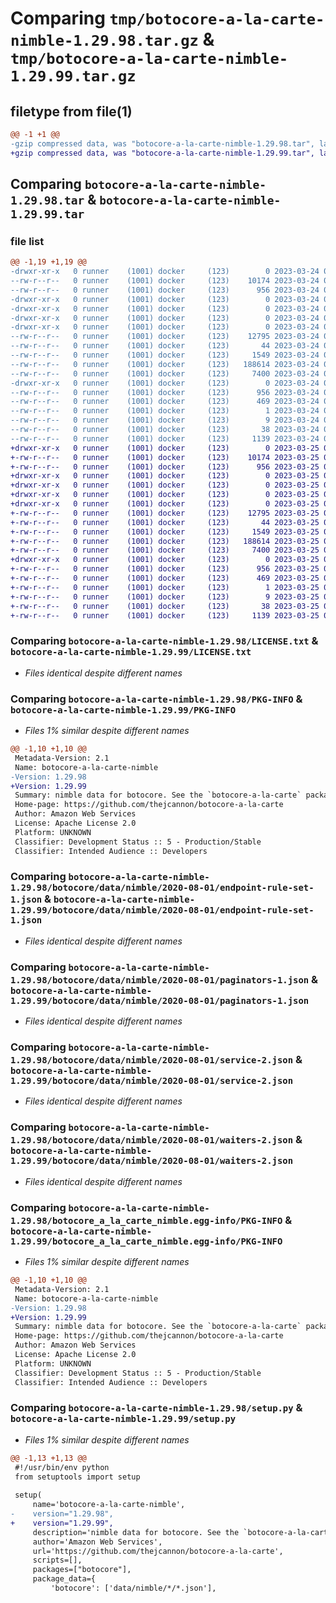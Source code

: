 # Comparing `tmp/botocore-a-la-carte-nimble-1.29.98.tar.gz` & `tmp/botocore-a-la-carte-nimble-1.29.99.tar.gz`

## filetype from file(1)

```diff
@@ -1 +1 @@
-gzip compressed data, was "botocore-a-la-carte-nimble-1.29.98.tar", last modified: Fri Mar 24 01:24:28 2023, max compression
+gzip compressed data, was "botocore-a-la-carte-nimble-1.29.99.tar", last modified: Sat Mar 25 01:22:53 2023, max compression
```

## Comparing `botocore-a-la-carte-nimble-1.29.98.tar` & `botocore-a-la-carte-nimble-1.29.99.tar`

### file list

```diff
@@ -1,19 +1,19 @@
-drwxr-xr-x   0 runner    (1001) docker     (123)        0 2023-03-24 01:24:28.742034 botocore-a-la-carte-nimble-1.29.98/
--rw-r--r--   0 runner    (1001) docker     (123)    10174 2023-03-24 01:24:28.000000 botocore-a-la-carte-nimble-1.29.98/LICENSE.txt
--rw-r--r--   0 runner    (1001) docker     (123)      956 2023-03-24 01:24:28.742034 botocore-a-la-carte-nimble-1.29.98/PKG-INFO
-drwxr-xr-x   0 runner    (1001) docker     (123)        0 2023-03-24 01:24:28.742034 botocore-a-la-carte-nimble-1.29.98/botocore/
-drwxr-xr-x   0 runner    (1001) docker     (123)        0 2023-03-24 01:24:28.742034 botocore-a-la-carte-nimble-1.29.98/botocore/data/
-drwxr-xr-x   0 runner    (1001) docker     (123)        0 2023-03-24 01:24:28.742034 botocore-a-la-carte-nimble-1.29.98/botocore/data/nimble/
-drwxr-xr-x   0 runner    (1001) docker     (123)        0 2023-03-24 01:24:28.742034 botocore-a-la-carte-nimble-1.29.98/botocore/data/nimble/2020-08-01/
--rw-r--r--   0 runner    (1001) docker     (123)    12795 2023-03-24 01:23:57.000000 botocore-a-la-carte-nimble-1.29.98/botocore/data/nimble/2020-08-01/endpoint-rule-set-1.json
--rw-r--r--   0 runner    (1001) docker     (123)       44 2023-03-24 01:23:57.000000 botocore-a-la-carte-nimble-1.29.98/botocore/data/nimble/2020-08-01/examples-1.json
--rw-r--r--   0 runner    (1001) docker     (123)     1549 2023-03-24 01:23:57.000000 botocore-a-la-carte-nimble-1.29.98/botocore/data/nimble/2020-08-01/paginators-1.json
--rw-r--r--   0 runner    (1001) docker     (123)   188614 2023-03-24 01:23:57.000000 botocore-a-la-carte-nimble-1.29.98/botocore/data/nimble/2020-08-01/service-2.json
--rw-r--r--   0 runner    (1001) docker     (123)     7400 2023-03-24 01:23:57.000000 botocore-a-la-carte-nimble-1.29.98/botocore/data/nimble/2020-08-01/waiters-2.json
-drwxr-xr-x   0 runner    (1001) docker     (123)        0 2023-03-24 01:24:28.742034 botocore-a-la-carte-nimble-1.29.98/botocore_a_la_carte_nimble.egg-info/
--rw-r--r--   0 runner    (1001) docker     (123)      956 2023-03-24 01:24:28.000000 botocore-a-la-carte-nimble-1.29.98/botocore_a_la_carte_nimble.egg-info/PKG-INFO
--rw-r--r--   0 runner    (1001) docker     (123)      469 2023-03-24 01:24:28.000000 botocore-a-la-carte-nimble-1.29.98/botocore_a_la_carte_nimble.egg-info/SOURCES.txt
--rw-r--r--   0 runner    (1001) docker     (123)        1 2023-03-24 01:24:28.000000 botocore-a-la-carte-nimble-1.29.98/botocore_a_la_carte_nimble.egg-info/dependency_links.txt
--rw-r--r--   0 runner    (1001) docker     (123)        9 2023-03-24 01:24:28.000000 botocore-a-la-carte-nimble-1.29.98/botocore_a_la_carte_nimble.egg-info/top_level.txt
--rw-r--r--   0 runner    (1001) docker     (123)       38 2023-03-24 01:24:28.742034 botocore-a-la-carte-nimble-1.29.98/setup.cfg
--rw-r--r--   0 runner    (1001) docker     (123)     1139 2023-03-24 01:24:28.000000 botocore-a-la-carte-nimble-1.29.98/setup.py
+drwxr-xr-x   0 runner    (1001) docker     (123)        0 2023-03-25 01:22:53.356194 botocore-a-la-carte-nimble-1.29.99/
+-rw-r--r--   0 runner    (1001) docker     (123)    10174 2023-03-25 01:22:53.000000 botocore-a-la-carte-nimble-1.29.99/LICENSE.txt
+-rw-r--r--   0 runner    (1001) docker     (123)      956 2023-03-25 01:22:53.356194 botocore-a-la-carte-nimble-1.29.99/PKG-INFO
+drwxr-xr-x   0 runner    (1001) docker     (123)        0 2023-03-25 01:22:53.356194 botocore-a-la-carte-nimble-1.29.99/botocore/
+drwxr-xr-x   0 runner    (1001) docker     (123)        0 2023-03-25 01:22:53.356194 botocore-a-la-carte-nimble-1.29.99/botocore/data/
+drwxr-xr-x   0 runner    (1001) docker     (123)        0 2023-03-25 01:22:53.356194 botocore-a-la-carte-nimble-1.29.99/botocore/data/nimble/
+drwxr-xr-x   0 runner    (1001) docker     (123)        0 2023-03-25 01:22:53.356194 botocore-a-la-carte-nimble-1.29.99/botocore/data/nimble/2020-08-01/
+-rw-r--r--   0 runner    (1001) docker     (123)    12795 2023-03-25 01:22:12.000000 botocore-a-la-carte-nimble-1.29.99/botocore/data/nimble/2020-08-01/endpoint-rule-set-1.json
+-rw-r--r--   0 runner    (1001) docker     (123)       44 2023-03-25 01:22:12.000000 botocore-a-la-carte-nimble-1.29.99/botocore/data/nimble/2020-08-01/examples-1.json
+-rw-r--r--   0 runner    (1001) docker     (123)     1549 2023-03-25 01:22:12.000000 botocore-a-la-carte-nimble-1.29.99/botocore/data/nimble/2020-08-01/paginators-1.json
+-rw-r--r--   0 runner    (1001) docker     (123)   188614 2023-03-25 01:22:12.000000 botocore-a-la-carte-nimble-1.29.99/botocore/data/nimble/2020-08-01/service-2.json
+-rw-r--r--   0 runner    (1001) docker     (123)     7400 2023-03-25 01:22:12.000000 botocore-a-la-carte-nimble-1.29.99/botocore/data/nimble/2020-08-01/waiters-2.json
+drwxr-xr-x   0 runner    (1001) docker     (123)        0 2023-03-25 01:22:53.356194 botocore-a-la-carte-nimble-1.29.99/botocore_a_la_carte_nimble.egg-info/
+-rw-r--r--   0 runner    (1001) docker     (123)      956 2023-03-25 01:22:53.000000 botocore-a-la-carte-nimble-1.29.99/botocore_a_la_carte_nimble.egg-info/PKG-INFO
+-rw-r--r--   0 runner    (1001) docker     (123)      469 2023-03-25 01:22:53.000000 botocore-a-la-carte-nimble-1.29.99/botocore_a_la_carte_nimble.egg-info/SOURCES.txt
+-rw-r--r--   0 runner    (1001) docker     (123)        1 2023-03-25 01:22:53.000000 botocore-a-la-carte-nimble-1.29.99/botocore_a_la_carte_nimble.egg-info/dependency_links.txt
+-rw-r--r--   0 runner    (1001) docker     (123)        9 2023-03-25 01:22:53.000000 botocore-a-la-carte-nimble-1.29.99/botocore_a_la_carte_nimble.egg-info/top_level.txt
+-rw-r--r--   0 runner    (1001) docker     (123)       38 2023-03-25 01:22:53.356194 botocore-a-la-carte-nimble-1.29.99/setup.cfg
+-rw-r--r--   0 runner    (1001) docker     (123)     1139 2023-03-25 01:22:53.000000 botocore-a-la-carte-nimble-1.29.99/setup.py
```

### Comparing `botocore-a-la-carte-nimble-1.29.98/LICENSE.txt` & `botocore-a-la-carte-nimble-1.29.99/LICENSE.txt`

 * *Files identical despite different names*

### Comparing `botocore-a-la-carte-nimble-1.29.98/PKG-INFO` & `botocore-a-la-carte-nimble-1.29.99/PKG-INFO`

 * *Files 1% similar despite different names*

```diff
@@ -1,10 +1,10 @@
 Metadata-Version: 2.1
 Name: botocore-a-la-carte-nimble
-Version: 1.29.98
+Version: 1.29.99
 Summary: nimble data for botocore. See the `botocore-a-la-carte` package for more info.
 Home-page: https://github.com/thejcannon/botocore-a-la-carte
 Author: Amazon Web Services
 License: Apache License 2.0
 Platform: UNKNOWN
 Classifier: Development Status :: 5 - Production/Stable
 Classifier: Intended Audience :: Developers
```

### Comparing `botocore-a-la-carte-nimble-1.29.98/botocore/data/nimble/2020-08-01/endpoint-rule-set-1.json` & `botocore-a-la-carte-nimble-1.29.99/botocore/data/nimble/2020-08-01/endpoint-rule-set-1.json`

 * *Files identical despite different names*

### Comparing `botocore-a-la-carte-nimble-1.29.98/botocore/data/nimble/2020-08-01/paginators-1.json` & `botocore-a-la-carte-nimble-1.29.99/botocore/data/nimble/2020-08-01/paginators-1.json`

 * *Files identical despite different names*

### Comparing `botocore-a-la-carte-nimble-1.29.98/botocore/data/nimble/2020-08-01/service-2.json` & `botocore-a-la-carte-nimble-1.29.99/botocore/data/nimble/2020-08-01/service-2.json`

 * *Files identical despite different names*

### Comparing `botocore-a-la-carte-nimble-1.29.98/botocore/data/nimble/2020-08-01/waiters-2.json` & `botocore-a-la-carte-nimble-1.29.99/botocore/data/nimble/2020-08-01/waiters-2.json`

 * *Files identical despite different names*

### Comparing `botocore-a-la-carte-nimble-1.29.98/botocore_a_la_carte_nimble.egg-info/PKG-INFO` & `botocore-a-la-carte-nimble-1.29.99/botocore_a_la_carte_nimble.egg-info/PKG-INFO`

 * *Files 1% similar despite different names*

```diff
@@ -1,10 +1,10 @@
 Metadata-Version: 2.1
 Name: botocore-a-la-carte-nimble
-Version: 1.29.98
+Version: 1.29.99
 Summary: nimble data for botocore. See the `botocore-a-la-carte` package for more info.
 Home-page: https://github.com/thejcannon/botocore-a-la-carte
 Author: Amazon Web Services
 License: Apache License 2.0
 Platform: UNKNOWN
 Classifier: Development Status :: 5 - Production/Stable
 Classifier: Intended Audience :: Developers
```

### Comparing `botocore-a-la-carte-nimble-1.29.98/setup.py` & `botocore-a-la-carte-nimble-1.29.99/setup.py`

 * *Files 1% similar despite different names*

```diff
@@ -1,13 +1,13 @@
 #!/usr/bin/env python
 from setuptools import setup
 
 setup(
     name='botocore-a-la-carte-nimble',
-    version="1.29.98",
+    version="1.29.99",
     description='nimble data for botocore. See the `botocore-a-la-carte` package for more info.',
     author='Amazon Web Services',
     url='https://github.com/thejcannon/botocore-a-la-carte',
     scripts=[],
     packages=["botocore"],
     package_data={
         'botocore': ['data/nimble/*/*.json'],
```

